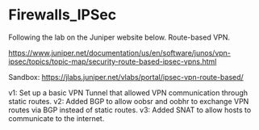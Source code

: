 # Firewalls_IPSec

Following the lab on the Juniper website below. Route-based VPN.

https://www.juniper.net/documentation/us/en/software/junos/vpn-ipsec/topics/topic-map/security-route-based-ipsec-vpns.html

Sandbox: https://jlabs.juniper.net/vlabs/portal/ipsec-vpn-route-based/

v1: Set up a basic VPN Tunnel that allowed VPN communication through static routes.
v2: Added BGP to allow oobsr and oobhr to exchange VPN routes via BGP instead of static routes.
v3: Added SNAT to allow hosts to communicate to the internet.
